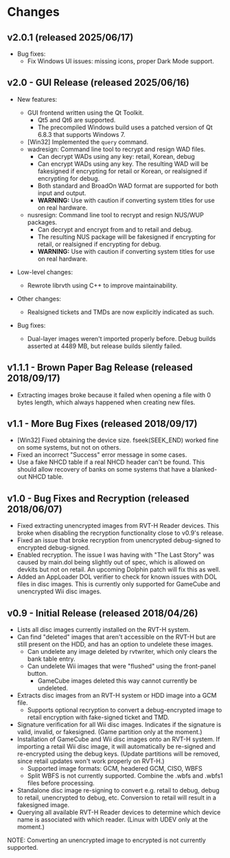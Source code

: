# Changes

## v2.0.1 (released 2025/06/17)

* Bug fixes:
  * Fix Windows UI issues: missing icons, proper Dark Mode support.

## v2.0 - GUI Release (released 2025/06/16)

* New features:
  * GUI frontend written using the Qt Toolkit.
    * Qt5 and Qt6 are supported.
    * The precompiled Windows build uses a patched version of
      Qt 6.8.3 that supports Windows 7.
  * [Win32] Implemented the `query` command.
  * wadresign: Command line tool to recrypt and resign WAD files.
    * Can decrypt WADs using any key: retail, Korean, debug
    * Can encrypt WADs using any key. The resulting WAD will be fakesigned if
      encrypting for retail or Korean, or realsigned if encrypting for debug.
    * Both standard and BroadOn WAD format are supported for both input and
      output.
    * **WARNING:** Use with caution if converting system titles for use
      on real hardware.
  * nusresign: Command line tool to recrypt and resign NUS/WUP packages.
    * Can decrypt and encrypt from and to retail and debug.
    * The resulting NUS package will be fakesigned if encrypting for retail,
      or realsigned if encrypting for debug.
    * **WARNING:** Use with caution if converting system titles for use
      on real hardware.

* Low-level changes:
  * Rewrote librvth using C++ to improve maintainability.

* Other changes:
  * Realsigned tickets and TMDs are now explicitly indicated as such.

* Bug fixes:
  * Dual-layer images weren't imported properly before. Debug builds asserted
    at 4489 MB, but release builds silently failed.

## v1.1.1 - Brown Paper Bag Release (released 2018/09/17)

* Extracting images broke because it failed when opening a file with 0 bytes
  length, which always happened when creating new files.

## v1.1 - More Bug Fixes (released 2018/09/17)

* [Win32] Fixed obtaining the device size. fseek(SEEK_END) worked fine on
  some systems, but not on others.
* Fixed an incorrect "Success" error message in some cases.
* Use a fake NHCD table if a real NHCD header can't be found. This should
  allow recovery of banks on some systems that have a blanked-out NHCD table.

## v1.0 - Bug Fixes and Recryption (released 2018/06/07)

* Fixed extracting unencrypted images from RVT-H Reader devices. This broke
  when disabling the recryption functionality close to v0.9's release.
* Fixed an issue that broke recryption from unencrypted debug-signed to
  encrypted debug-signed.
* Enabled recryption. The issue I was having with "The Last Story" was caused
  by main.dol being slightly out of spec, which is allowed on devkits but not
  on retail. An upcoming Dolphin patch will fix this as well.
* Added an AppLoader DOL verifier to check for known issues with DOL files in
  disc images. This is currently only supported for GameCube and unencrypted
  Wii disc images.

## v0.9 - Initial Release (released 2018/04/26)

* Lists all disc images currently installed on the RVT-H system.
* Can find "deleted" images that aren't accessible on the RVT-H but are still
  present on the HDD, and has an option to undelete these images.
  * Can undelete any image deleted by rvtwriter, which only clears the
    bank table entry.
  * Can undelete Wii images that were "flushed" using the front-panel button.
    * GameCube images deleted this way cannot currently be undeleted.
* Extracts disc images from an RVT-H system or HDD image into a GCM file.
  * Supports optional recryption to convert a debug-encrypted image to retail
    encryption with fake-signed ticket and TMD.
* Signature verification for all Wii disc images. Indicates if the signature
  is valid, invalid, or fakesigned. (Game partition only at the moment.)
* Installation of GameCube and Wii disc images onto an RVT-H system. If
  importing a retail Wii disc image, it will automatically be re-signed and
  re-encrypted using the debug keys. (Update partitions will be removed, since
  retail updates won't work properly on RVT-H.)
  * Supported image formats: GCM, headered GCM, CISO, WBFS
  * Split WBFS is not currently supported. Combine the .wbfs and .wbfs1 files
    before processing.
* Standalone disc image re-signing to convert e.g. retail to debug, debug
  to retail, unencrypted to debug, etc. Conversion to retail will result
  in a fakesigned image.
* Querying all available RVT-H Reader devices to determine which device name
  is associated with which reader. (Linux with UDEV only at the moment.)

NOTE: Converting an unencrypted image to encrypted is not currently supported.
